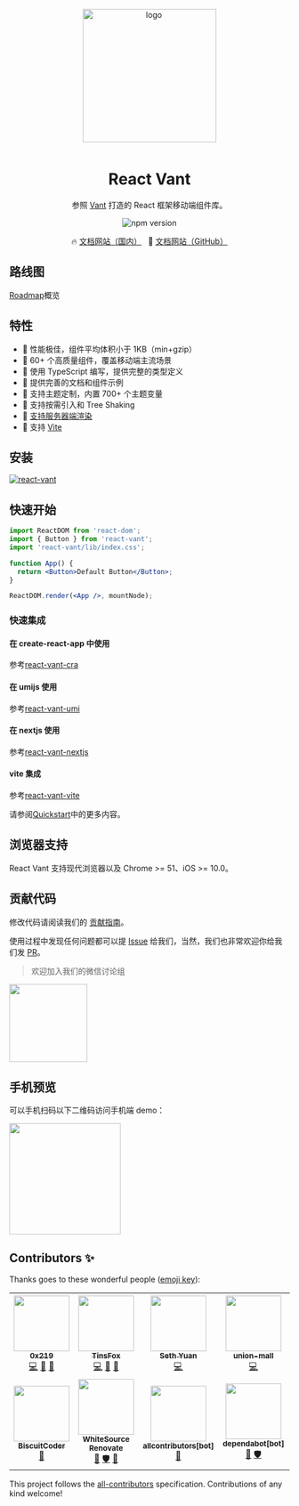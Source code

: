 <p align="center">
    <img alt="logo" src="https://user-images.githubusercontent.com/7098719/132332142-f84a2bb9-879d-47e6-8e99-638d8e4b4740.png" width="240" style="margin-bottom: 10px;">
</p>

<h1 align="center">React Vant</h1>

<p align="center">参照 <a href="https://github.com/youzan/vant">Vant</a> 打造的 React 框架移动端组件库。</p>

<p align="center">
    <img src="https://img.shields.io/npm/v/react-vant/latest?style=flat-square" alt="npm version" />
</p>

<p align="center">
  🔥 <a href="https://lang3.gitee.io/react-vant/">文档网站（国内）</a>
  &nbsp;
  🌈 <a href="https://3lang3.github.io/react-vant/">文档网站（GitHub）</a>
</p>

## 路线图

[Roadmap](https://github.com/3lang3/react-vant/discussions/16)概览

## 特性

- 🚀 性能极佳，组件平均体积小于 1KB（min+gzip）
- 🚀 60+ 个高质量组件，覆盖移动端主流场景
- 💪 使用 TypeScript 编写，提供完整的类型定义
- 📖 提供完善的文档和组件示例
- 🍭 支持主题定制，内置 700+ 个主题变量
- 🍭 支持按需引入和 Tree Shaking
- 🍭 [支持服务器端渲染](https://github.com/3lang3/react-vant-template/tree/main/template/nextjs)
- 🍭 支持 [Vite](https://github.com/3lang3/react-vant-template/tree/main/template/vite)

## 安装

[![react-vant](https://nodei.co/npm/react-vant.png)](https://npmjs.org/package/react-vant)

## 快速开始

```jsx
import ReactDOM from 'react-dom';
import { Button } from 'react-vant';
import 'react-vant/lib/index.css';

function App() {
  return <Button>Default Button</Button>;
}

ReactDOM.render(<App />, mountNode);
```

### 快速集成

#### 在 create-react-app 中使用

参考[react-vant-cra](https://github.com/3lang3/react-vant-template/tree/main/template/create-react-app)

#### 在 umijs 使用

参考[react-vant-umi](https://github.com/3lang3/react-vant-template/tree/main/template/umi)

#### 在 nextjs 使用

参考[react-vant-nextjs](https://github.com/3lang3/react-vant-template/tree/main/template/nextjs)

#### vite 集成

参考[react-vant-vite](https://github.com/3lang3/react-vant-template/tree/main/template/vite)

请参阅[Quickstart](https://3lang3.github.io/react-vant/#/zh-CN/)中的更多内容。

## 浏览器支持

React Vant 支持现代浏览器以及 Chrome >= 51、iOS >= 10.0。

## 贡献代码

修改代码请阅读我们的 [贡献指南](https://3lang3.github.io/react-vant/#/zh-CN/contribution)。

使用过程中发现任何问题都可以提 [Issue](https://github.com/3lang3/react-vant/issues) 给我们，当然，我们也非常欢迎你给我们发 [PR](https://github.com/3lang3/react-vant/pulls)。

> 欢迎加入我们的微信讨论组

<img src="https://user-images.githubusercontent.com/7098719/130221473-851855c7-1429-4a36-838d-4f7f95a48418.jpg" width="140">

## 手机预览

可以手机扫码以下二维码访问手机端 demo：

<img src="https://user-images.githubusercontent.com/7098719/132332336-20429085-18b7-4639-8022-a5e7098610ad.png" width="200" height="200" >

## Contributors ✨

Thanks goes to these wonderful people ([emoji key](https://allcontributors.org/docs/en/emoji-key)):

<!-- ALL-CONTRIBUTORS-LIST:START - Do not remove or modify this section -->
<!-- prettier-ignore-start -->
<!-- markdownlint-disable -->
<table>
  <tr>
    <td align="center"><a href="https://github.com/0x219"><img src="https://avatars.githubusercontent.com/u/50414099?v=4?s=100" width="100px;" alt=""/><br /><sub><b>0x219</b></sub></a><br /><a href="https://github.com/3lang3/react-vant/commits?author=0x219" title="Code">💻</a> <a href="https://github.com/3lang3/react-vant/commits?author=0x219" title="Documentation">📖</a> <a href="#maintenance-0x219" title="Maintenance">🚧</a></td>
    <td align="center"><a href="https://github.com/TinsFox"><img src="https://avatars.githubusercontent.com/u/33956589?v=4?s=100" width="100px;" alt=""/><br /><sub><b>TinsFox</b></sub></a><br /><a href="https://github.com/3lang3/react-vant/commits?author=TinsFox" title="Code">💻</a> <a href="https://github.com/3lang3/react-vant/commits?author=TinsFox" title="Documentation">📖</a> <a href="#maintenance-TinsFox" title="Maintenance">🚧</a></td>
    <td align="center"><a href="https://github.com/sethyuan"><img src="https://avatars.githubusercontent.com/u/3410293?v=4?s=100" width="100px;" alt=""/><br /><sub><b>Seth Yuan</b></sub></a><br /><a href="https://github.com/3lang3/react-vant/commits?author=sethyuan" title="Code">💻</a></td>
    <td align="center"><a href="https://github.com/union-mall"><img src="https://avatars.githubusercontent.com/u/82643376?v=4?s=100" width="100px;" alt=""/><br /><sub><b>union-mall</b></sub></a><br /><a href="https://github.com/3lang3/react-vant/commits?author=union-mall" title="Code">💻</a></td>
    <td align="center"><a href="https://github.com/tgioer"><img src="https://avatars.githubusercontent.com/u/18252854?v=4?s=100" width="100px;" alt=""/><br /><sub><b>Tang Zhi</b></sub></a><br /><a href="https://github.com/3lang3/react-vant/commits?author=tgioer" title="Code">💻</a></td>
    <td align="center"><a href="https://github.com/yuegongzi"><img src="https://avatars.githubusercontent.com/u/13476544?v=4?s=100" width="100px;" alt=""/><br /><sub><b>yuegongzi</b></sub></a><br /><a href="https://github.com/3lang3/react-vant/commits?author=yuegongzi" title="Code">💻</a> <a href="https://github.com/3lang3/react-vant/commits?author=yuegongzi" title="Documentation">📖</a></td>
    <td align="center"><a href="https://github.com/ovensi"><img src="https://avatars.githubusercontent.com/u/24306930?v=4?s=100" width="100px;" alt=""/><br /><sub><b>周神</b></sub></a><br /><a href="https://github.com/3lang3/react-vant/commits?author=ovensi" title="Code">💻</a></td>
  </tr>
  <tr>
    <td align="center"><a href="https://github.com/BiscuitCoder"><img src="https://avatars.githubusercontent.com/u/17230944?v=4?s=100" width="100px;" alt=""/><br /><sub><b>BiscuitCoder</b></sub></a><br /><a href="#design-BiscuitCoder" title="Design">🎨</a></td>
    <td align="center"><a href="https://renovate.whitesourcesoftware.com/"><img src="https://avatars.githubusercontent.com/u/25180681?v=4?s=100" width="100px;" alt=""/><br /><sub><b>WhiteSource Renovate</b></sub></a><br /><a href="https://github.com/3lang3/react-vant/commits?author=renovate-bot" title="Documentation">📖</a> <a href="#security-renovate-bot" title="Security">🛡️</a> <a href="#tool-renovate-bot" title="Tools">🔧</a></td>
    <td align="center"><a href="https://github.com/apps/allcontributors"><img src="https://avatars.githubusercontent.com/in/23186?v=4?s=100" width="100px;" alt=""/><br /><sub><b>allcontributors[bot]</b></sub></a><br /><a href="#tool-allcontributors[bot]" title="Tools">🔧</a></td>
    <td align="center"><a href="https://github.com/apps/dependabot"><img src="https://avatars.githubusercontent.com/in/29110?v=4?s=100" width="100px;" alt=""/><br /><sub><b>dependabot[bot]</b></sub></a><br /><a href="https://github.com/3lang3/react-vant/commits?author=dependabot[bot]" title="Documentation">📖</a> <a href="#security-dependabot[bot]" title="Security">🛡️</a></td>
    <td align="center"><a href="https://github.com/AdonLee"><img src="https://avatars.githubusercontent.com/u/5396468?v=4?s=100" width="100px;" alt=""/><br /><sub><b>Cedong.Lee</b></sub></a><br /><a href="https://github.com/3lang3/react-vant/issues?q=author%3AAdonLee" title="Bug reports">🐛</a></td>
    <td align="center"><a href="https://github.com/hongmaoxiao/myblog/issues"><img src="https://avatars.githubusercontent.com/u/3943494?v=4?s=100" width="100px;" alt=""/><br /><sub><b>xiaomao Feng</b></sub></a><br /><a href="https://github.com/3lang3/react-vant/issues?q=author%3Ahongmaoxiao" title="Bug reports">🐛</a></td>
  </tr>
</table>

<!-- markdownlint-restore -->
<!-- prettier-ignore-end -->

<!-- ALL-CONTRIBUTORS-LIST:END -->

This project follows the [all-contributors](https://github.com/all-contributors/all-contributors) specification. Contributions of any kind welcome!
